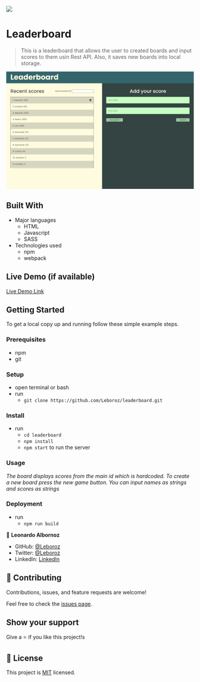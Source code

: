 ![](https://img.shields.io/badge/Microverse-blueviolet)

# Leaderboard

> This is a leaderboard that allows the user to created boards and input scores to them usin Rest API. Also, it saves new boards into local storage.

![screenshot](./src/assets/app_screenshot.png)

## Built With

- Major languages
  - HTML
  - Javascript
  - SASS
- Technologies used
  - npm
  - webpack

## Live Demo (if available)

[Live Demo Link](https://leboroz.github.io/leaderboard/)

## Getting Started

To get a local copy up and running follow these simple example steps.

### Prerequisites

- npm
- git

### Setup

- open terminal or bash
- run
  - `git clone https://github.com/Leboroz/leaderboard.git`

### Install

- run
  - `cd leaderboard`
  - `npm install`
  - `npm start` to run the server

### Usage

_The board displays scores from the main id which is hardcoded. To create a new board press the new game button. You can input names as strings and scores as strings_

### Deployment

- run
  - `npm run build`

👤 **Leonardo Albornoz**

- GitHub: [@Leboroz](https://github.com/leboroz)
- Twitter: [@Leboroz](https://twitter.com/leboroz)
- LinkedIn: [LinkedIn](https://www.linkedin.com/in/leonardo-albornoz-216784198/)

## 🤝 Contributing

Contributions, issues, and feature requests are welcome!

Feel free to check the [issues page](https://github.com/leboroz/leaderboard/issues).

## Show your support

Give a ⭐️ if you like this project!s

## 📝 License

This project is [MIT](./MIT.md) licensed.
